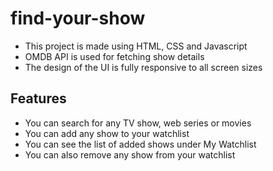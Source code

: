 # find-your-show

- This project is made using HTML, CSS and Javascript
- OMDB API is used for fetching show details
- The design of the UI is fully responsive to all screen sizes

## Features

- You can search for any TV show, web series or movies
- You can add any show to your watchlist
- You can see the list of added shows under My Watchlist
- You can also remove any show from your watchlist
